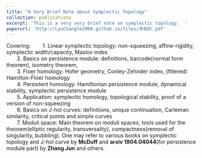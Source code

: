 ```yaml
---
title: "A Very Brief Note about Symplectic Topology"
collection: publications
excerpt: 'This is a very very brief note on symplectic topology.  '
paperurl: 'http://LyuChangle2006.github.io/files/辛拓扑.pdf'
---
```


Covering: 
  1. Linear symplectic topology: non-squeezing, affine-rigidity, symplectic width/capacity, Maslov index <br>
  2. Basics on persistence module: definitions, barcode(normal form theorem), isometry theorem, <br>
  3. Floer homology: Hofer geometry, Conley-Zehnder index, (filtered) Hamilton-Floer homology  <br>
  4. Persistent homology: Hamiltonian persistence module, dynamical stability, symplectic persistence module  <br>
  5. Application: symplectic homology, topological stability, proof of a version of non-squeezing <br>
  6. Basics on J-hol curves: definitions, unique continuation, Carleman similarity, critical points and simple curves <br>
  7. Moduli space: Main theorem on moduli spaces, tools used for the theorem(elliptic regularity, transversality), compactness(removal of singularity, bubbling).
One may refer to various books on symplectic topology and J-hol curve by **McDuff** and **arxiv 1904.04044**(for persistence module part) by **Zhang Jun** and others.
